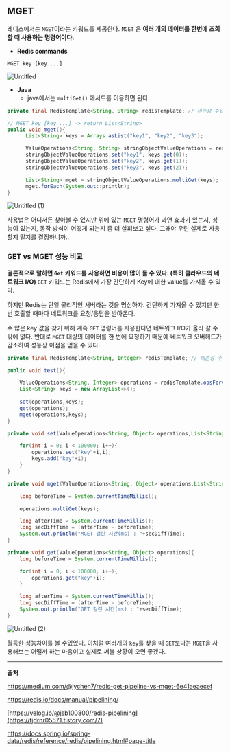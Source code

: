 ## MGET

레디스에서는 `MGET`이라는 키워드를 제공한다. `MGET` 은 **여러 개의 데이터를 한번에 조회할 때 사용하는 명령어이다.**

- **Redis commands**

```
MGET key [key ...]
```

![Untitled](https://github.com/sungwooIsGood/Today-I-Learn/assets/98163632/d1707475-433f-4039-b7a5-59822896d992)

- **Java**
    - java에서는 `multiGet()` 메서드를 이용하면 된다.

```java
private final RedisTemplate<String, String> redisTemplate; // 의존성 주입

// MGET key [key ...] -> return List<String>
public void mget(){
      List<String> keys = Arrays.asList("key1", "key2", "key3");

      ValueOperations<String, String> stringObjectValueOperations = redisTemplate.opsForValue();
      stringObjectValueOperations.set("key1", keys.get(0));
      stringObjectValueOperations.set("key2", keys.get(1));
      stringObjectValueOperations.set("key3", keys.get(2));

      List<String> mget = stringObjectValueOperations.multiGet(keys);
      mget.forEach(System.out::println);
}
```

![Untitled (1)](https://github.com/sungwooIsGood/Today-I-Learn/assets/98163632/849d6959-cb38-41b2-b3a5-f3c4d3071330)

사용법은 어디서든 찾아볼 수 있지만 위에 있는 `MGET` 명령어가 과연 효과가 있는지, 성능이 있는지, 동작 방식이 어떻게 되는지 좀 더 살펴보고 싶다. 그래야 우린 실제로 사용할지 말지를 결정하니까..

### GET vs MGET 성능 비교

**결론적으로 말하면 `Get` 키워드를 사용하면 비용이 많이 들 수 있다. (특히 클라우드의 네트워크 I/O)** `GET` 키워드는 Redis에서 가장 간단하게 Key에 대한 value를 가져올 수 있다.

하지만 Redis는 단일 물리적인 서버라는 것을 명심하자. 간단하게 가져올 수 있지만 한번 호출할 때마다 네트워크를 요청/응답을 받아온다.

수 많은 key 값을 찾기 위해 계속 `GET` 명령어를 사용한다면 네트워크 I/O가 올라 갈 수 밖에 없다. 반대로 `MGET` 대량의 데이터를 한 번에 요청하기 때문에 네트워크 오버헤드가 감소하여 성능상 이점을 얻을 수 있다.

```java
private final RedisTemplate<String, Integer> redisTemplate; // 의존성 주입

public void test(){

    ValueOperations<String, Integer> operations = redisTemplate.opsForValue();
    List<String> keys = new ArrayList<>();
    
    set(operations,keys);
    get(operations);
    mget(operations,keys);
}

private void set(ValueOperations<String, Object> operations,List<String> keys) {

    for(int i = 0; i < 100000; i++){
        operations.set("key"+i,i);
        keys.add("key"+i);
    }
}

private void mget(ValueOperations<String, Object> operations,List<String> keys) {

    long beforeTime = System.currentTimeMillis();

    operations.multiGet(keys);

    long afterTime = System.currentTimeMillis();
    long secDiffTime = (afterTime - beforeTime);
    System.out.println("MGET 걸린 시간(ms) : "+secDiffTime);
}

private void get(ValueOperations<String, Object> operations){
    long beforeTime = System.currentTimeMillis();

    for(int i = 0; i < 100000; i++){
        operations.get("key"+i);
    }

    long afterTime = System.currentTimeMillis();
    long secDiffTime = (afterTime - beforeTime);
    System.out.println("GET 걸린 시간(ms) : "+secDiffTime);
}
```

![Untitled (2)](https://github.com/sungwooIsGood/Today-I-Learn/assets/98163632/c37c1da6-1941-4650-9814-f51e060ba048)

월등한 성능차이를 볼 수있었다. 이처럼 여러개의 `key`를 찾을 때 `GET`보다는 `MGET`을 사용해보는 어떨까 하는 마음이고 실제로 써볼 상황이 오면 좋겠다.

---

**출처**

https://medium.com/@jychen7/redis-get-pipeline-vs-mget-6e41aeaecef

https://redis.io/docs/manual/pipelining/

[https://velog.io/@jsb100800/redis-pipelining](https://tjdrnr05571.tistory.com/7)

https://docs.spring.io/spring-data/redis/reference/redis/pipelining.html#page-title
